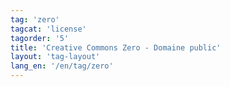 ```yaml
---
tag: 'zero'
tagcat: 'license'
tagorder: '5'
title: 'Creative Commons Zero - Domaine public'
layout: 'tag-layout'
lang_en: '/en/tag/zero'
---
```

